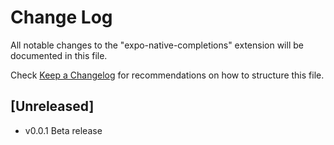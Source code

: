 # Change Log

All notable changes to the "expo-native-completions" extension will be documented in this file.

Check [Keep a Changelog](http://keepachangelog.com/) for recommendations on how to structure this file.

## [Unreleased]

-  v0.0.1 Beta release
